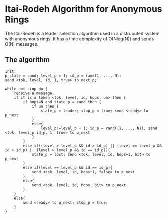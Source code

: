 # Itai-Rodeh Algorithm for Anonymous Rings

The Itai-Rodeh is a leader selection algorithm used in a 
distrubuted system with anonymous rings. It has a time complexity
of O(Nlog(N)) and sends O(N) messages.

## The algorithm


	init:
	p_state = cand; level_p = 1; id_p = rand(1, ..., N);
 	send <tok, level, id, 1, true> to next_p;
 
	while not stop do {
		receive a message;
		if it is a token <tok, level, id, hops, un> then {
			if hops=N and state_p = cand then {
				if un then {
					state_p = leader; stop_p = true; send <ready> to p_next
				}
				else{
					level_p:=level_p + 1; id_p = rand({1, ..., N}); send <tok, level_p id_p, 1, true> to p_next
				}
			}
			else if((level > level_p && id > id_p) || (level == level_p && id > id_p) || (level > level_p && id == id_p)){
				state_p = lost;	send <tok, level, id, hops+1, bit> to p_next
			}
			else if(level == level_p && id == id_p){
				send <tok, level, id, hops+1, false> to p_next
			}
			else{
				send <tok, level, id, hops, bit> to p_next
			}
		}
		else{
			send <ready> to p_next; stop_p = true;
		}
    }
